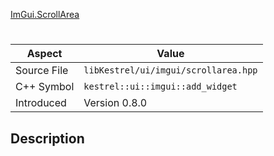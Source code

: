 [ImGui.ScrollArea](index.md)
# 
| Aspect | Value |
| --- | --- |
| Source File | `libKestrel/ui/imgui/scrollarea.hpp` |
| C++ Symbol | `kestrel::ui::imgui::add_widget` |
| Introduced | Version 0.8.0 |
## Description
